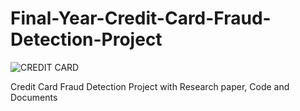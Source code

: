 # Final-Year-Credit-Card-Fraud-Detection-Project

![CREDIT CARD](C:\Users\DIKSHA\OneDrive\Desktop\github\Creditcard.png)


Credit Card Fraud Detection Project with Research paper, Code and Documents 

